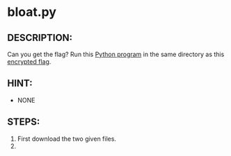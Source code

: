 # bloat.py
## DESCRIPTION:
Can you get the flag? 
Run this [Python program](https://github.com/jon-brandy/CTF-WRITE-UP/blob/94559f3372a32f8f0d4a84e1608715859c6e2286/Asset/bloat.py/bloat.flag.py) in the same directory as this [encrypted flag](https://github.com/jon-brandy/CTF-WRITE-UP/blob/891a9d6b4149b4bc406347fb5ddb32d7570407d7/Asset/bloat.py/flag.txt.enc).
## HINT:
- NONE
## STEPS:
1. First download the two given files.
2. 
